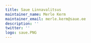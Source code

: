 ```yaml
---
title: Saue Linnavalitsus
maintainer_name: Merle Kerm
maintainer_email: merle.kerm@saue.ee
description: '' 
twitter: ''
logo: saue.PNG
---
```

